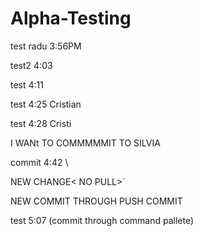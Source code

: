 # Alpha-Testing

test radu 3:56PM

test2 4:03

test 4:11

test 4:25 Cristian


test 4:28 Cristi


I WANt TO COMMMMMIT TO SILVIA

commit 4:42
\


NEW CHANGE< NO PULL>`

NEW COMMIT THROUGH PUSH COMMIT

test 5:07 (commit through command pallete)
